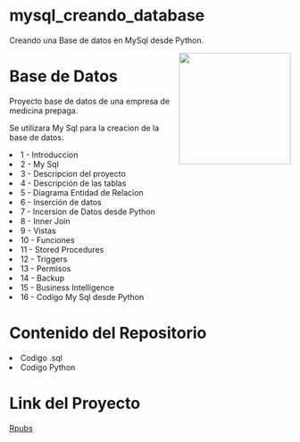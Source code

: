 


# mysql_creando_database
Creando una Base de datos en MySql desde Python.


<a href="https://www.mysql.com/" rel="nofollow"><img src="https://hashtechy.com/wp-content/uploads/2021/12/mysql.jpg" align="right" width="200" style="max-width: 100%;"></a>

# Base de Datos

Proyecto base de datos de una empresa de medicina prepaga.

Se utilizara My Sql para la creacion de la base de datos.


<ui>
<li>
1 - Introduccion
</li>
<li>
2 - My Sql
</li>
<li>
3 - Descripcion del proyecto
</li>
<li>
4 - Descripción de las tablas
</li>
<li>
5 - Diagrama Entidad de Relacion
</li>
<li>
6 - Inserción de datos
</li>
<li>
7 - Incersion de Datos desde Python
</li>
<li>
8 - Inner Join
</li>
<li>
9 - Vistas
</li>
<li>
10 - Funciones
</li>
<li>
11 - Stored Procedures
</li>
<li>
12 - Triggers
</li>
<li>
13 - Permisos
</li>
<li>
14 - Backup
</li>
<li>
15 - Business Intelligence
</li>
<li>
16 - Codigo My Sql desde Python
</li>

</ui>



# Contenido del Repositorio

<ui>
<li>
Codigo .sql
</li>
<li>
Codigo Python
</li>
<ui>


# Link del Proyecto

[Rpubs](https://rpubs.com/MGaloto/mysql_database)


